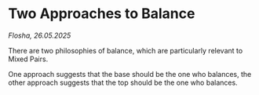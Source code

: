 # Two Approaches to Balance

*Flosha, 26.05.2025*

There are two philosophies of balance, which are particularly relevant to Mixed Pairs. 

One approach suggests that the base should be the one who balances, the other approach suggests that the top should be the one who balances. 
